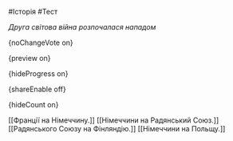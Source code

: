 #Історія #Тест

*Друга світова війна розпочалася нападом*

{noChangeVote on}

{preview on}

{hideProgress on}

{shareEnable off}

{hideCount on}

[[Франції на Німеччину.]]
[[Німеччини на Радянський Союз.]]
[[Радянського Союзу на Фінляндію.]]
[[Німеччини на Польщу.]]
